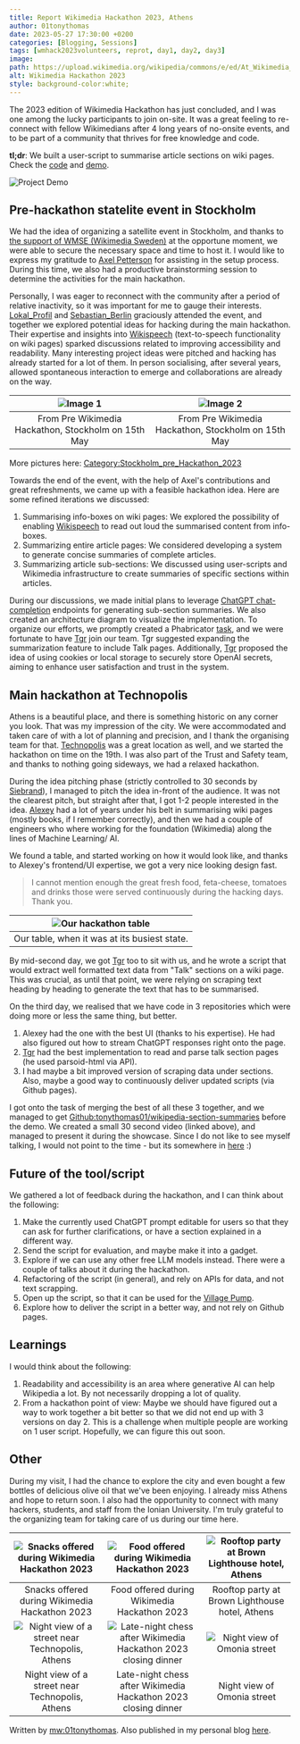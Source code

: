 ```yaml
---
title: Report Wikimedia Hackathon 2023, Athens
author: 01tonythomas
date: 2023-05-27 17:30:00 +0200
categories: [Blogging, Sessions]
tags: [wmhack2023volunteers, reprot, day1, day2, day3]
image:
path: https://upload.wikimedia.org/wikipedia/commons/e/ed/At_Wikimedia_Hackathon_Athens_%28MP%29_2023_001_%28cropped%29.jpg
alt: Wikimedia Hackathon 2023
style: background-color:white;
---
```


The 2023 edition of Wikimedia Hackathon has just concluded, and I was one among the lucky participants to join on-site.
It was a great feeling to re-connect with fellow Wikimedians after 4 long years of no-onsite events, and to be part of a
community that thrives for free knowledge and code.

**tl;dr**: We built a user-script to summarise article sections on wiki pages. Check
the [code](https://github.com/tonythomas01/wikipedia-section-summaries)
and [demo](https://www.youtube.com/watch?v=mja1C6FnWes).

![Project Demo](https://upload.wikimedia.org/wikipedia/commons/d/dd/Wikipedia_section_summarizer_demo.gif)

## Pre-hackathon statelite event in Stockholm

We had the idea of organizing a satellite event in Stockholm, and thanks
to [the support of WMSE (Wikimedia Sweden)](https://se.wikimedia.org/wiki/St%C3%B6d_till_gemenskapen/Projektst%C3%B6d/Pre_Wikimedia_Hackathon_Stockholm_2023)
at the opportune moment, we were able to secure the necessary space and time to host it.
I would like to express my gratitude to [Axel Petterson](https://www.mediawiki.org/wiki/User:Axel_Pettersson_(WMSE)) for
assisting in the setup process. During this time, we also had a productive brainstorming session to determine the
activities for the main hackathon.

Personally, I was eager to reconnect with the community after a period of relative inactivity,
so it was important for me to gauge their interests. [Lokal_Profil](https://phabricator.wikimedia.org/p/Lokal_Profil/)
and [Sebastian_Berlin](https://phabricator.wikimedia.org/p/Sebastian_Berlin-WMSE/) graciously attended the event,
and together we explored potential ideas for hacking during the main hackathon. Their expertise and insights into
[Wikispeech](https://meta.wikimedia.org/wiki/Wikispeech) (text-to-speech functionality on wiki pages) sparked
discussions related to improving accessibility and readability.
Many interesting project ideas were pitched and hacking has already started for a lot of them. In person socialising,
after several years, allowed spontaneous interaction to emerge and collaborations are already on the way.

| ![Image 1](https://upload.wikimedia.org/wikipedia/commons/1/1c/Stockholm_pre_hack%2C_2023-05-15%2C_08.jpg) | ![Image 2](https://upload.wikimedia.org/wikipedia/commons/6/69/Stockholm_pre_hack%2C_2023-05-15%2C_02.jpg) |
|:----------------------------------------------------------------------------------------------------------:|:----------------------------------------------------------------------------------------------------------:|
|                            From Pre Wikimedia Hackathon, Stockholm on 15th May                             |                            From Pre Wikimedia Hackathon, Stockholm on 15th May                             |.

More pictures
here: [Category:Stockholm_pre_Hackathon_2023](https://commons.wikimedia.org/wiki/Category:Stockholm_pre_Hackathon_2023)

Towards the end of the event, with the help of Axel's contributions and great refreshments, we came up with a feasible
hackathon idea. Here are some refined iterations we discussed:

1. Summarising info-boxes on wiki pages: We explored the possibility of
   enabling [Wikispeech](https://meta.wikimedia.org/wiki/Wikispeech) to read out loud the summarised content from
   info-boxes.
2. Summarizing entire article pages: We considered developing a system to generate concise summaries of complete
   articles.
3. Summarizing article sub-sections: We discussed using user-scripts and Wikimedia infrastructure to create summaries of
   specific sections within articles.

During our discussions, we made initial plans to
leverage [ChatGPT chat-completion](https://platform.openai.com/docs/guides/chat) endpoints for
generating sub-section summaries. We also created an architecture diagram to visualize the implementation. To organize
our efforts, we promptly created a Phabricator [task](https://phabricator.wikimedia.org/T336692), and we were fortunate
to have [Tgr](https://phabricator.wikimedia.org/p/Tgr/) join our team. Tgr suggested
expanding the summarization feature to include Talk pages. Additionally, [Tgr](https://phabricator.wikimedia.org/p/Tgr/)
proposed the idea of using cookies or local
storage to securely store OpenAI secrets, aiming to enhance user satisfaction and trust in the system.

## Main hackathon at Technopolis

Athens is a beautiful place, and there is something historic on any corner you look. That was my impression of the city.
We were accommodated and taken care of with a lot of planning and precision, and I thank the organising team for that.
[Technopolis](https://www.mediawiki.org/wiki/Wikimedia_Hackathon_2023/Venue) was a great location as well, and we
started the hackathon on time on the 19th. I was also part of the Trust
and Safety team, and thanks to nothing going sideways, we had a relaxed hackathon.

During the idea pitching phase (strictly controlled to 30 seconds
by [Siebrand](https://phabricator.wikimedia.org/p/siebrand/)), I managed to pitch the idea in-front of
the audience. It was not the clearest pitch, but straight after that, I got 1-2 people interested in the
idea. [Alexey](https://phabricator.wikimedia.org/p/Alexey_Skripnik/)
had a lot of years under his belt in summarising wiki pages (mostly books, if I remember correctly), and then we had a
couple of engineers who where working for the foundation (Wikimedia) along the lines of Machine Learning/ AI.

We found a table, and started working on how it would look like, and thanks to Alexey's frontend/UI expertise, we got a
very nice looking design fast.


> I cannot mention enough the great fresh food, feta-cheese, tomatoes and drinks those were served continuously during
> the hacking days. Thank you.

| ![Our hackathon table](https://upload.wikimedia.org/wikipedia/commons/3/39/Wikimedia_Hackathon_2023_day1_-_06.jpg) |
|:------------------------------------------------------------------------------------------------------------------:|
|                                    Our table, when it was at its busiest state.                                    |

By mid-second day, we got [Tgr](https://phabricator.wikimedia.org/p/Tgr/) too to sit with us, and he wrote a script that
would extract well formatted text data from "Talk" sections on a wiki page. This was crucial, as until that point, we
were relying on scraping text heading by heading to generate the text that has to be summarised.

On the third day, we realised that we have code in 3 repositories which were doing more or less the same thing, but
better.

1. Alexey had the one with the best UI (thanks to his expertise). He had also figured out how to stream ChatGPT
   responses
   right onto the page.
2. [Tgr](https://phabricator.wikimedia.org/p/Tgr/) had the best implementation to read and parse talk section pages (he
   used parsoid-html via API).
3. I had maybe a bit improved version of scraping data under sections. Also, maybe a good way to continuously deliver
   updated scripts (via Github pages).

I got onto the task of merging the best of all these 3 together, and we managed to
get [Github:tonythomas01/wikipedia-section-summaries](https://github.com/tonythomas01/wikipedia-section-summaries/)
before the demo. We created a small 30 second video (linked above), and managed to present it during the showcase. Since
I do not like to see myself talking, I would not point to the time - but its somewhere
in [here](https://www.youtube.com/watch?v=Nd-kckDEaR0) :)

## Future of the tool/script

We gathered a lot of feedback during the hackathon, and I can think about the following:

1. Make the currently used ChatGPT prompt editable for users so that they can ask for further clarifications, or have a
   section explained in a different way.
2. Send the script for evaluation, and maybe make it into a gadget.
3. Explore if we can use any other free LLM models instead. There were a couple of talks about it during the hackathon.
4. Refactoring of the script (in general), and rely on APIs for data, and not text scrapping.
5. Open up the script, so that it can be used for
   the [Village Pump](https://en.wikipedia.org/wiki/Wikipedia:Village_pump).
6. Explore how to deliver the script in a better way, and not rely on Github pages.

## Learnings

I would think about the following:

1. Readability and accessibility is an area where generative AI can help Wikipedia a lot. By not necessarily dropping a lot
of quality.
2. From a hackathon point of view: Maybe we should have figured out a way to work together a bit better so that we did not
end up with 3 versions on day 2. This is a challenge when multiple people are working on 1 user script. Hopefully, we
can figure this out soon.

## Other
During my visit, I had the chance to explore the city and even bought a few bottles of delicious olive oil that we've been enjoying. I already miss Athens and hope to return soon. I also had the opportunity to connect with many hackers, students, and staff from the Ionian University. I'm truly grateful to the organizing team for taking care of us during our time here.

| ![Snacks offered during Wikimedia Hackathon 2023](https://upload.wikimedia.org/wikipedia/commons/0/03/Snacks_offered_during_Wikimedia_Hackathon_2023.jpg) | ![Food offered during Wikimedia Hackathon 2023](https://upload.wikimedia.org/wikipedia/commons/2/25/Food_offered_during_Wikimedia_Hackathon_2023.jpg) | ![Rooftop party at Brown Lighthouse hotel, Athens](https://upload.wikimedia.org/wikipedia/commons/b/bd/Rooftop_party_at_Brown_Lighthouse_hotel%2C_Athens.jpg) |
|:---:|:---:|:---:|
| Snacks offered during Wikimedia Hackathon 2023 | Food offered during Wikimedia Hackathon 2023 | Rooftop party at Brown Lighthouse hotel, Athens |
| ![Night view of a street near Technopolis, Athens](https://upload.wikimedia.org/wikipedia/commons/a/a1/Nightview_of_a_street_near_Technopolis%2C_Athens.jpg) | ![Late-night chess after Wikimedia Hackathon 2023 closing dinner](https://upload.wikimedia.org/wikipedia/commons/6/68/Late_night_chess_after_Wikimedia_Hackathon_2023_closing_dinner.jpg) | ![Night view of Omonia street](https://upload.wikimedia.org/wikipedia/commons/3/31/Night_view_of_Omonia_street.jpg) |
| Night view of a street near Technopolis, Athens | Late-night chess after Wikimedia Hackathon 2023 closing dinner | Night view of Omonia street |


Written by [mw:01tonythomas](https://www.mediawiki.org/wiki/User:01tonythomas). Also published in my personal blog [here](https://fosstalks.wordpress.com/2023/05/27/report-wikimedia-hackathon-2023-athens/).
